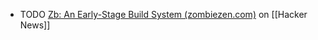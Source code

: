 - TODO [Zb: An Early-Stage Build System (zombiezen.com)](https://news.ycombinator.com/item?id=41595310) on [[Hacker News]]